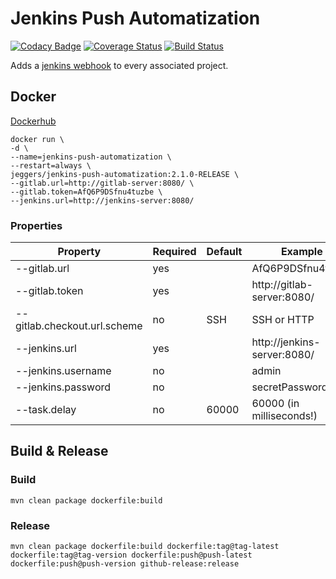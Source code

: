 Jenkins Push Automatization
===========================

[![Codacy Badge](https://api.codacy.com/project/badge/Grade/68b851244e904f60abba9cca74c2ead1)](https://www.codacy.com/app/eggers-julian/jenkins-push-automatization)
[![Coverage Status](https://coveralls.io/repos/julian-eggers/jenkins-push-automatization/badge.svg?branch=master&service=github)](https://coveralls.io/github/julian-eggers/jenkins-push-automatization?branch=master)
[![Build Status](https://travis-ci.org/julian-eggers/jenkins-push-automatization.svg?branch=master)](https://travis-ci.org/julian-eggers/jenkins-push-automatization)

Adds a [jenkins webhook](http://kohsuke.org/2011/12/01/polling-must-die-triggering-jenkins-builds-from-a-git-hook/) to every associated project.

## Docker
[Dockerhub](https://hub.docker.com/r/jeggers/jenkins-push-automatization/)

```
docker run \
-d \
--name=jenkins-push-automatization \
--restart=always \
jeggers/jenkins-push-automatization:2.1.0-RELEASE \
--gitlab.url=http://gitlab-server:8080/ \
--gitlab.token=AfQ6P9DSfnu4tuzbe \
--jenkins.url=http://jenkins-server:8080/
```

### Properties
| Property | Required | Default | Example |
| -------- | -------- | ------- | ------- |
| --gitlab.url | yes |  | AfQ6P9DSfnu4tuzbe |
| --gitlab.token | yes |  | http://gitlab-server:8080/ |
| --gitlab.checkout.url.scheme | no | SSH | SSH or HTTP |
| --jenkins.url | yes |  | http://jenkins-server:8080/ |
| --jenkins.username | no |  | admin |
| --jenkins.password | no |  | secretPassword |
| --task.delay | no | 60000 | 60000 (in milliseconds!) |



## Build & Release

### Build
```
mvn clean package dockerfile:build
```

### Release
```
mvn clean package dockerfile:build dockerfile:tag@tag-latest dockerfile:tag@tag-version dockerfile:push@push-latest dockerfile:push@push-version github-release:release
```
